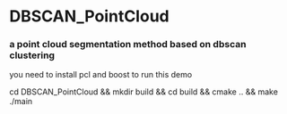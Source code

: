 # DBSCAN_PointCloud
### a point cloud segmentation method based on dbscan clustering

you need to install pcl and boost to run this demo

cd DBSCAN_PointCloud && mkdir build && cd build && cmake .. && make
./main


